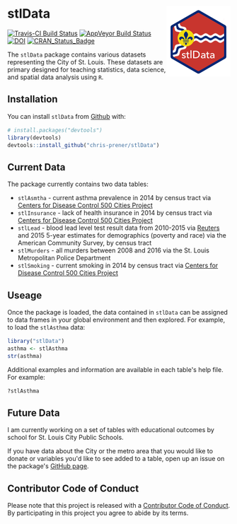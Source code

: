 
<!-- README.md is generated from README.Rmd. Please edit that file -->
stlData <img src="man/figures/logo.png" align="right" />
========================================================

[![Travis-CI Build Status](https://travis-ci.org/chris-prener/stlData.svg?branch=master)](https://travis-ci.org/chris-prener/stlData) [![AppVeyor Build Status](https://ci.appveyor.com/api/projects/status/github/chris-prener/stlData?branch=master&svg=true)](https://ci.appveyor.com/project/chris-prener/stlData) [![DOI](https://zenodo.org/badge/85344799.svg)](https://zenodo.org/badge/latestdoi/85344799) [![CRAN\_Status\_Badge](http://www.r-pkg.org/badges/version/stlData)](https://cran.r-project.org/package=stlData)

The `stlData` package contains various datasets representing the City of St. Louis. These datasets are primary designed for teaching statistics, data science, and spatial data analysis using `R`.

Installation
------------

You can install `stlData` from [Github](https://github.com/chris-prener/stlData) with:

``` r
# install.packages("devtools")
library(devtools)
devtools::install_github("chris-prener/stlData")
```

Current Data
------------

The package currently contains two data tables:

-   `stlAsmtha` - current asthma prevalence in 2014 by census tract via [Centers for Disease Control 500 Cities Project](https://www.cdc.gov/500cities/)
-   `stlInsurance` - lack of health insurance in 2014 by census tract via [Centers for Disease Control 500 Cities Project](https://www.cdc.gov/500cities/)
-   `stlLead` - blood lead level test result data from 2010-2015 via [Reuters](http://www.reuters.com/investigates/special-report/usa-lead-testing/#interactive-lead) and 2015 5-year estimates for demographics (poverty and race) via the American Community Survey, by census tract
-   `stlMurders` - all murders between 2008 and 2016 via the St. Louis Metropolitan Police Department
-   `stlSmoking` - current smoking in 2014 by census tract via [Centers for Disease Control 500 Cities Project](https://www.cdc.gov/500cities/)

Useage
------

Once the package is loaded, the data contained in `stlData` can be assigned to data frames in your global environment and then explored. For example, to load the `stlAsthma` data:

``` r
library("stlData")
asthma <- stlAsthma
str(asthma)
```

Additional examples and information are available in each table's help file. For example:

``` r
?stlAsthma
```

Future Data
-----------

I am currently working on a set of tables with educational outcomes by school for St. Louis City Public Schools.

If you have data about the City or the metro area that you would like to donate or variables you'd like to see added to a table, open up an issue on the package's [GitHub page](http://github.com/chris-prener/stlData/issues).

Contributor Code of Conduct
---------------------------

Please note that this project is released with a [Contributor Code of Conduct](CONDUCT.md). By participating in this project you agree to abide by its terms.
